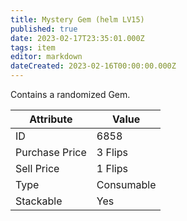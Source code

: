 ```yaml
---
title: Mystery Gem (helm LV15)
published: true
date: 2023-02-17T23:35:01.000Z
tags: item
editor: markdown
dateCreated: 2023-02-16T00:00:00.000Z
---
```


Contains a randomized Gem.

|Attribute|Value|
|-|-|
|ID|6858|
|Purchase Price|3 Flips|
|Sell Price|1 Flips|
|Type|Consumable|
|Stackable|Yes|

